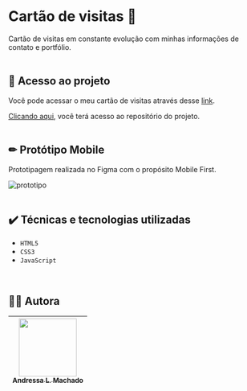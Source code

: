 # Cartão de visitas 📱

Cartão de visitas em constante evolução com minhas informações de contato e portfólio.
<br><br>

## 📁 Acesso ao projeto
Você pode acessar o meu cartão de visitas através desse [link](https://andressalmachado.github.io/cartao-de-visitas/).

[Clicando aqui](https://github.com/andressalmachado/cartao-de-visitas), você terá acesso ao repositório do projeto.
<br><br>

## ✏ Protótipo Mobile

Prototipagem realizada no Figma com o propósito Mobile First.

![prototipo](https://user-images.githubusercontent.com/31052821/182605379-8cf2253e-1210-4eb3-a23f-65ba5ecbfb8d.png)
<br><br>

## ✔️ Técnicas e tecnologias utilizadas

- ``HTML5``
- ``CSS3``
- ``JavaScript``
<br>


## 👩‍💻 Autora

| [<img src="https://avatars.githubusercontent.com/u/31052821?v=4" width=115><br><sub>Andressa L. Machado</sub>](https://github.com/andressalmachado) |  
| :---: |
